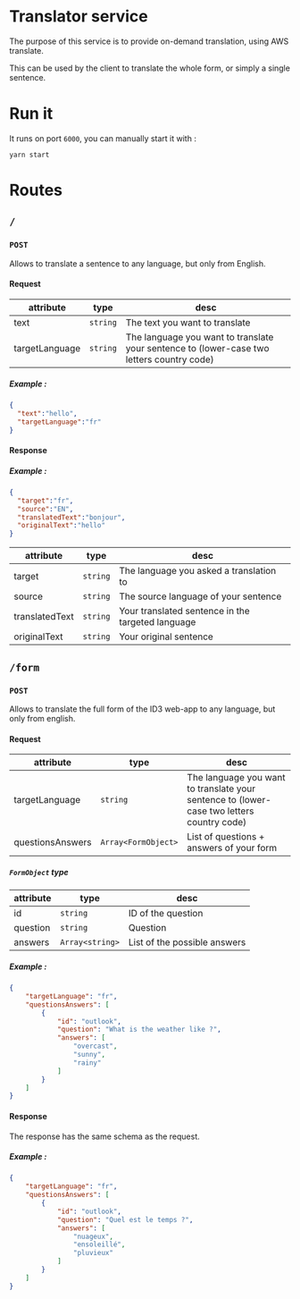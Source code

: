 # Translator service

The purpose of this service is to provide  on-demand translation, using AWS translate.

This can be used by the client to translate the whole form, or simply a single sentence.

# Run it

It runs on port `6000`, you can manually start it with :

`yarn start`

# Routes

## `/`

### `POST`

Allows to translate a sentence to any language, but only from English.
#### Request
|attribute|type|desc|
|-|-|-|
|text|`string`|The text you want to translate|
|targetLanguage|`string`|The language you want to translate your sentence to (lower-case two letters country code)|

##### Example :

```JSON
{
  "text":"hello",
  "targetLanguage":"fr"
}
```
#### Response

##### Example :

```JSON
{
  "target":"fr",
  "source":"EN",
  "translatedText":"bonjour",
  "originalText":"hello"
}
```

|attribute|type|desc|
|-|-|-|
|target|`string`|The language you asked a translation to|
|source|`string`|The source language of your sentence|
|translatedText|`string`|Your translated sentence in the targeted language|
|originalText|`string`|Your original sentence|


## `/form`

### `POST`

Allows to translate the full form of the ID3 web-app to any language, but only from english.

#### Request

|attribute|type|desc|
|-|-|-|
|targetLanguage|`string`|The language you want to translate your sentence to (lower-case two letters country code)|
|questionsAnswers|`Array<FormObject>`|List of questions + answers of your form|


##### `FormObject` type

|attribute|type|desc|
|-|-|-|
|id|`string`|ID of the question|
|question|`string`|Question|
|answers|`Array<string>`|List of the possible answers|

##### Example :
```JSON
{
    "targetLanguage": "fr",
    "questionsAnswers": [
        {
            "id": "outlook",
            "question": "What is the weather like ?",
            "answers": [
                "overcast",
                "sunny",
                "rainy"
            ]
        }
    ]
}
```

#### Response

The response has the same schema as the request.

##### Example : 

```JSON
{
    "targetLanguage": "fr",
    "questionsAnswers": [
        {
            "id": "outlook",
            "question": "Quel est le temps ?",
            "answers": [
                "nuageux",
                "ensoleillé",
                "pluvieux"
            ]
        }
    ]
}
```